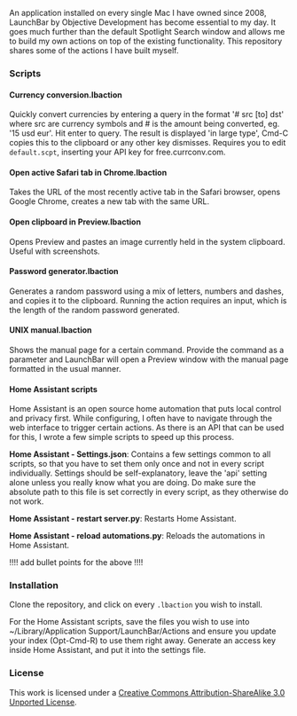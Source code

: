 An application installed on every single Mac I have owned since 2008, LaunchBar by Objective Development has become essential to my day. It goes much further than the default Spotlight Search window and allows me to build my own actions on top of the existing functionality. This repository shares some of the actions I have built myself.

### Scripts

#### Currency conversion.lbaction
Quickly convert currencies by entering a query in the format '# src [to] dst' where src are currency symbols and # is the amount being converted, eg. '15 usd eur'. Hit enter to query. The result is displayed 'in large type', Cmd-C copies this to the clipboard or any other key dismisses. Requires you to edit `default.scpt`, inserting your API key for free.currconv.com.

#### Open active Safari tab in Chrome.lbaction
Takes the URL of the most recently active tab in the Safari browser, opens Google Chrome, creates a new tab with the same URL.

#### Open clipboard in Preview.lbaction
Opens Preview and pastes an image currently held in the system clipboard. Useful with screenshots.

#### Password generator.lbaction
Generates a random password using a mix of letters, numbers and dashes, and copies it to the clipboard. Running the action requires an input, which is the length of the random password generated.

#### UNIX manual.lbaction
Shows the manual page for a certain command. Provide the command as a parameter and LaunchBar will open a Preview window with the manual page formatted in the usual manner.

#### Home Assistant scripts
Home Assistant is an open source home automation that puts local control and privacy first. While configuring, I often have to navigate through the web interface to trigger certain actions. As there is an API that can be used for this, I wrote a few simple scripts to speed up this process.

**Home Assistant - Settings.json**: Contains a few settings common to all scripts, so that you have to set them only once and not in every script individually. Settings should be self-explanatory, leave the 'api' setting alone unless you really know what you are doing. Do make sure the absolute path to this file is set correctly in every script, as they otherwise do not work.

**Home Assistant - restart server.py**: Restarts Home Assistant.

**Home Assistant - reload automations.py**: Reloads the automations in Home Assistant.

!!!! add bullet points for the above !!!!

### Installation

Clone the repository, and click on every `.lbaction` you wish to install.

For the Home Assistant scripts, save the files you wish to use into ~/Library/Application Support/LaunchBar/Actions and ensure you update your index (Opt-Cmd-R) to use them right away. Generate an access key inside Home Assistant, and put it into the settings file.

### License

This work is licensed under a [Creative Commons Attribution-ShareAlike 3.0 Unported License](http://creativecommons.org/licenses/by-sa/3.0/).

